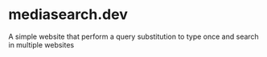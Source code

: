# mediasearch.dev

A simple website that perform a query substitution to type once and search in multiple websites
